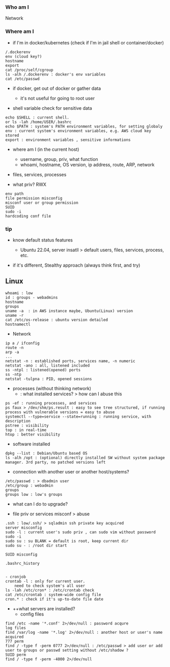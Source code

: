 ### Who am I 


Network 

### Where am I
- if I'm in docker/kubernetes
(check if I'm in jail shell or container/docker)
```
/.dockerenv
env (cloud key?)
hostname
export
cat /proc/self/cgroup
ls -alh /.dockerenv : docker's env variables 
cat /etc/passwd
```
  - if docker, get out of docker or gather data
    - it's not useful for going to root user


- shell variable check for sensitive data
```
echo $SHELL : current shell. 
or ls -lah /home/USER/.bashrc
echo $PATH : system's PATH environment variables, for setting globaly
env : current system's environment variables, e.g. AWS cloud key stored
export : environment variables , sensitive informations 
```




- where am I (in the current host)
    - username, group, priv, what function
    - whoami, hostname, OS version, ip address, route, ARP, network 

- files, services, processes
- what priv? RWX

```
env path 
file permission misconfig
misconf user or group permission
SUID 
sudo -i 
hardcoding conf file
```

### tip
- know default status features  
    - Ubuntu 22.04, server insatll > default users, files, services, process, etc.

- if it's different, Stealthy approach (always think first, and try)


## Linux
```
whoami : low
id : groups - webadmins 
hostname
groups
uname -a  : in AWS instance maybe, Ubuntu(Linux) version
uname -r 
cat /etc/os-release : ubuntu version detailed
hostnamectl
```

- Network
```
ip a / ifconfig
route -n
arp -a 
...
netstat -n : established ports, services name, -n numeric
netstat -ano : all, listened included
ss -ntpl : listened(opened) ports 
ss -ntp
netstat -tulpna : PID, opened sessions
```

- processes (without thinking network) 
    - : what installed services? > how can I abuse this
```
ps -ef : running processes, and services 
ps faux > /dev/shm/ps.result : easy to see tree structured, if running process with vulnerable versions = easy to abuse 
systemctl --type=service --state=running : running service, with description 
pstree : visibility
top : in real-time
htop : better visibility
```

- software installed 
```
dpkg --list : Debian/Ubuntu based OS
ls -alh /opt : (optional) directly installed SW without system package manager. 3rd party, no patched versions left 
```

- connection with another user or another host/systems?
```
/etc/passwd : > dbadmin user
/etc/group : webadmin
groups
groups low : low's groups 
```

- what can I do to upgrade? 


- file priv or services misconf > abuse 
```
.ssh : low/.ssh/ > sqladmin ssh private key acquired 
server misconfig
sudo -l : current user's sudo priv , can sudo vim without password
sudo -i
sudo su : su BLANK = default is root, keep current dir 
sudo su - : /root dir start  

SUID misconfig

.bashrc_history


- cronjob
crontab -l : only for current user.
    need to check system's all user
ls -lah /etc/cron* : /etc/crontab check 
cat /etc/crontab : system-wide config file 
cron.* : check if it's up-to-date file date 

```

- ++what servers are installed? 
    - config files
```
find /etc -name '*.conf' 2>/dev/null : password acqure
log files
find /var/log -name '*.log' 2>/dev/null : another host or user's name acquired
777 perm
find / -type f -perm 0777 2>/dev/null : /etc/passwd > add user or add user to groups or passwd setting without /etc/shadow ? 
SUID perm
find / -type f -perm -4000 2>/dev/null
```



